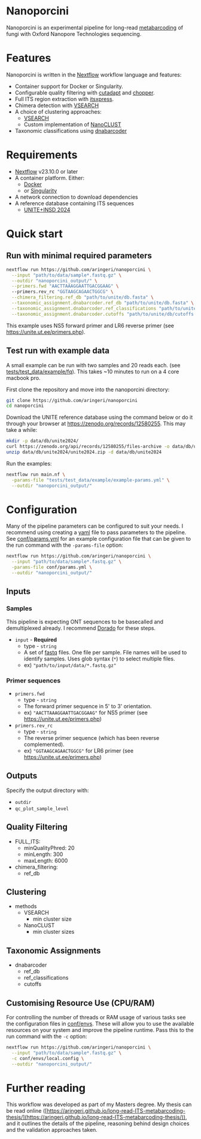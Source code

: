 # Nanoporcini

Nanoporcini is an experimental pipeline for long-read [metabarcoding](https://en.wikipedia.org/wiki/Metabarcoding) of fungi with Oxford Nanopore Technologies sequencing.


# Features 

Nanoporcini is written in the [Nextflow](https://www.nextflow.io/) workflow language and features:

- Container support for Docker or Singularity.
- Configurable quality filtering with [cutadapt](https://github.com/marcelm/cutadapt/) and [chopper](https://github.com/wdecoster/chopper).
- Full ITS region extraction with [itsxpress](https://github.com/USDA-ARS-GBRU/itsxpress).
- Chimera detection with [VSEARCH](https://github.com/torognes/vsearch/) 
- A choice of clustering approaches:
  - [VSEARCH](https://github.com/torognes/vsearch/)
  - Custom implementation of [NanoCLUST](https://github.com/genomicsITER/NanoCLUST/)
- Taxonomic classifications using [dnabarcoder](https://github.com/vuthuyduong/dnabarcoder)

# Requirements

- [Nextflow](https://www.nextflow.io/) v23.10.0 or later
- A container platform. Either:
  - [Docker](https://www.docker.com/get-started/)
  - or [Singularity](https://docs.sylabs.io/guides/latest/user-guide/)
- A network connection to download dependencies
- A reference database containing ITS sequences
  - [UNITE+INSD 2024](https://zenodo.org/records/12580255)

# Quick start

## Run with minimal required parameters
```bash
nextflow run https://github.com/aringeri/nanoporcini \
  --input "path/to/data/sample*.fastq.gz" \
  --outdir "nanoporcini_output/" \
  --primers.fwd "AACTTAAAGGAATTGACGGAAG" \ 
  --primers.rev_rc "GGTAAGCAGAACTGGCG" \
  --chimera_filtering.ref_db "path/to/unite/db.fasta" \
  --taxonomic_assignment.dnabarcoder.ref_db "path/to/unite/db.fasta" \
  --taxonomic_assignment.dnabarcoder.ref_classifications "path/to/unite/db.classification" \
  --taxonomic_assignment.dnabarcoder.cutoffs "path/to/unite/db/cutoffs.best.json" 
```
This example uses NS5 forward primer and LR6 reverse primer (see <https://unite.ut.ee/primers.php>).

## Test run with example data

A small example can be run with two samples and 20 reads each. (see [tests/test_data/example/fq](tests/test_data/example/fq)).
This takes ~10 minutes to run on a 4 core macbook pro.

First clone the repository and move into the nanoporcini directory:

```bash
git clone https://github.com/aringeri/nanoporcini
cd nanoporcini 
```

Download the UNITE reference database using the command below or do it through your browser at <https://zenodo.org/records/12580255>. 
This may take a while:

```bash
mkdir -p data/db/unite2024/
curl https://zenodo.org/api/records/12580255/files-archive -o data/db/unite2024/unite2024.zip
unzip data/db/unite2024/unite2024.zip -d data/db/unite2024
```

Run the examples:

```bash
nextflow run main.nf \
  -params-file "tests/test_data/example/example-params.yml" \
  --outdir "nanoporcini_output/"
```

# Configuration

Many of the pipeline parameters can be configured to suit your needs.
I recommend using creating a [yaml](https://en.wikipedia.org/wiki/YAML) file to pass parameters to the pipeline.
See [conf/params.yml](conf/params.yml) for an example configuration file that can be given to the run command with the `-params-file` option:

```bash
nextflow run https://github.com/aringeri/nanoporcini \
  --input "path/to/data/sample*.fastq.gz" \
  -params-file conf/params.yml \
  --outdir "nanoporcini_output/"
```

## Inputs

### Samples

This pipeline is expecting ONT sequences to be basecalled and demultiplexed already.
I recommend [Dorado](https://github.com/nanoporetech/dorado) for these steps.

- `input` - **Required**
  - type - `string`
  - A set of [fastq](https://en.wikipedia.org/wiki/FASTQ_format) files. One file per sample. File names will be used to identify samples. Uses glob syntax (`*`) to select multiple files.
  - ex) `"path/to/input/data/*.fastq.gz"`

### Primer sequences
- `primers.fwd` 
  - type - `string`
  - The forward primer sequence in 5' to 3' orientation.
  - ex) `"AACTTAAAGGAATTGACGGAAG"` for NS5 primer (see https://unite.ut.ee/primers.php)
- `primers.rev_rc` 
  - type - `string`
  - The reverse primer sequence (which has been reverse complemented).
  - ex) `"GGTAAGCAGAACTGGCG"` for LR6 primer (see https://unite.ut.ee/primers.php)

## Outputs

Specify the output directory with:
- `outdir`
- `qc_plot_sample_level`

## Quality Filtering

- FULL_ITS:
  - minQualityPhred: 20
  - minLength: 300
  - maxLength: 6000
- chimera_filtering:
  - ref_db

## Clustering

- methods
  - VSEARCH
    - min cluster size
  - NanoCLUST
    - min cluster sizes

## Taxonomic Assignments

- dnabarcoder
  - ref_db
  - ref_classifications
  - cutoffs

## Customising Resource Use (CPU/RAM)

For controlling the number of threads or RAM usage of various tasks see the configuration files in [conf/envs](conf/envs).
These will allow you to use the available resources on your system and improve the pipeline runtime.
Pass this to the run command with the `-c` option:

```bash
nextflow run https://github.com/aringeri/nanoporcini \
  --input "path/to/data/sample*.fastq.gz" \
  -c conf/envs/local.config \
  --outdir "nanoporcini_output/"
```

# Further reading

This workflow was developed as part of my Masters degree. 
My thesis can be read online ([https://aringeri.github.io/long-read-ITS-metabarcoding-thesis/](https://aringeri.github.io/long-read-ITS-metabarcoding-thesis/)),
and it outlines the details of the pipeline, reasoning behind design choices and the validation approaches taken.
